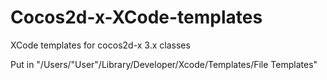 Cocos2d-x-XCode-templates
=========================

XCode templates for cocos2d-x 3.x classes

Put in "/Users/"User"/Library/Developer/Xcode/Templates/File Templates"
